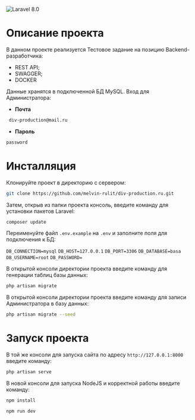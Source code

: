 ![Laravel 8.0](https://img.shields.io/badge/Laravel-8.75-orange)

# Описание проекта
В данном проекте реализуется Тестовое задание на позицию Backend-разработчика:

- REST API;
- SWAGGER;
- DOCKER

Данные хранятся в подключенной БД MySQL. Вход для Администратора:

- **Почта** 
```sh
 div-production@mail.ru
```
- **Пароль**
```sh
password
```

# Инсталляция

Клонируйте проект в директорию с сервером:
```sh
git clone https://github.com/melvin-rulit/div-production.ru.git
```
Затем, открыв из папки проекта консоль, введите команду для установки пакетов Laravel:

```sh
composer update
```

Переименуйте файл ```.env.example``` на ```.env``` и заполните поля для подключения к БД:

`DB_CONNECTION=mysql`
`DB_HOST=127.0.0.1`
`DB_PORT=3306`
`DB_DATABASE=basa`
`DB_USERNAME=root`
`DB_PASSWORD=`

В открытой консоли директории проекта введите команду для генерации таблиц базы данных:

```sh
php artisan migrate
```

В открытой консоли директории проекта введите команду для записи Администратора в базу данных:

```sh
php artisan migrate --seed
```

# Запуск проекта

В той же консоли для запуска сайта по адресу `http://127.0.0.1:8000` введите команду:

```sh
php artisan serve
```

В новой консоли для запуска NodeJS и корректной работы введите команду:

```sh
npm install
```

```sh
npm run dev
```

